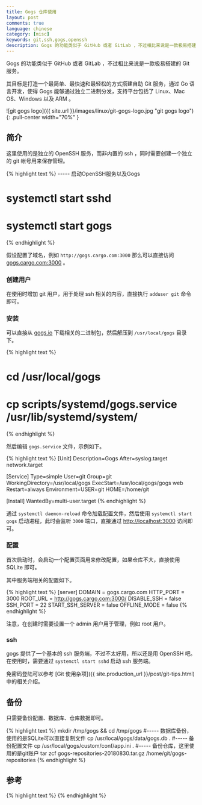 ```yaml
---
title: Gogs 仓库使用
layout: post
comments: true
language: chinese
category: [misc]
keywords: git,ssh,gogs,openssh
description: Gogs 的功能类似于 GitHub 或者 GitLab ，不过相比来说是一款极易搭建的 Git 服务。其目标是打造一个最简单、最快速和最轻松的方式搭建自助 Git 服务，通过 Go 语言开发，使得 Gogs 能够通过独立二进制分发，支持平台包括了 Linux、Mac OS、Windows 以及 ARM 。
---
```


Gogs 的功能类似于 GitHub 或者 GitLab ，不过相比来说是一款极易搭建的 Git 服务。

其目标是打造一个最简单、最快速和最轻松的方式搭建自助 Git 服务，通过 Go 语言开发，使得 Gogs 能够通过独立二进制分发，支持平台包括了 Linux、Mac OS、Windows 以及 ARM 。

<!-- more -->

![git gogs logo]({{ site.url }}/images/linux/git-gogs-logo.jpg "git gogs logo"){: .pull-center width="70%" }

## 简介

这里使用的是独立的 OpenSSH 服务，而非内置的 ssh ，同时需要创建一个独立的 git 帐号用来保存管理。

{% highlight text %}
----- 启动OpenSSH服务以及Gogs
# systemctl start sshd
# systemctl start gogs
{% endhighlight %}

假设配置了域名，例如 `http://gogs.cargo.com:3000` 那么可以直接访问 [gogs.cargo.com:3000](http://gogs.cargo.com:3000) 。

### 创建用户

在使用时增加 git 用户，用于处理 ssh 相关的内容，直接执行 `adduser git` 命令即可。

### 安装

可以直接从 [gogs.io](https://gogs.io/docs/installation/install_from_binary) 下载相关的二进制包，然后解压到 `/usr/local/gogs` 目录下。

{% highlight text %}
# cd /usr/local/gogs
# cp scripts/systemd/gogs.service /usr/lib/systemd/system/
{% endhighlight %}

然后编辑 `gogs.service` 文件，示例如下。

{% highlight text %}
[Unit]
Description=Gogs
After=syslog.target network.target

[Service]
Type=simple
User=git
Group=git
WorkingDirectory=/usr/local/gogs
ExecStart=/usr/local/gogs/gogs web
Restart=always
Environment=USER=git HOME=/home/git

[Install]
WantedBy=multi-user.target
{% endhighlight %}

通过 `systemctl daemon-reload` 命令加载配置文件，然后使用 `systemctl start gogs` 启动进程，此时会监听 `3000` 端口，直接通过 [http://localhost:3000](http://localhost:3000) 访问即可。

### 配置

首次启动时，会启动一个配置页面用来修改配置，如果仓库不大，直接使用 SQLite 即可。

其中服务端相关的配置如下。

{% highlight text %}
[server]
DOMAIN           = gogs.cargo.com
HTTP_PORT        = 3000
ROOT_URL         = http://gogs.cargo.com:3000/
DISABLE_SSH      = false
SSH_PORT         = 22
START_SSH_SERVER = false
OFFLINE_MODE     = false
{% endhighlight %}

注意，在创建时需要设置一个 admin 用户用于管理，例如 root 用户。

### ssh

gogs 提供了一个基本的 ssh 服务端，不过不太好用，所以还是用 OpenSSH 吧。在使用时，需要通过 `systemctl start sshd` 启动 ssh 服务端。

<!--
除此之外还需要提供如下的配置。

{% highlight text %}
SSH_ROOT_PATH    = /root/.ssh  # 因为使用的时root用户
REWRITE_AUTHORIZED_KEYS_AT_START = false
{% endhighlight %}

Host gogs.cargo.com
    #HostName gogs.cargo.com
    Port 22
    Identityfile ~/.ssh/id_git_gogs

-->

免密码登陆可以参考 [Git 使用杂项]({{ site.production_url }}/post/git-tips.html) 中的相关介绍。

## 备份

只需要备份配置、数据库、仓库数据即可。

{% highlight text %}
mkdir /tmp/gogs && cd /tmp/gogs
#----- 数据库备份，使用的是SQLite可以直接复制文件
cp /usr/local/gogs/data/gogs.db .
#----- 备份配置文件
cp /usr/local/gogs/custom/conf/app.ini .
#----- 备份仓库，这里使用的是git账户
tar zcf gogs-repositories-20180830.tar.gz /home/git/gogs-repositories
{% endhighlight %}

## 参考

<!--
https://segmentfault.com/a/1190000008733238
-->

{% highlight text %}
{% endhighlight %}
